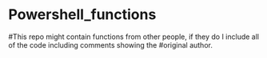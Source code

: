 # Powershell_functions

#This repo might contain functions from other people, if they do I include all of the code including comments showing the #original author.
